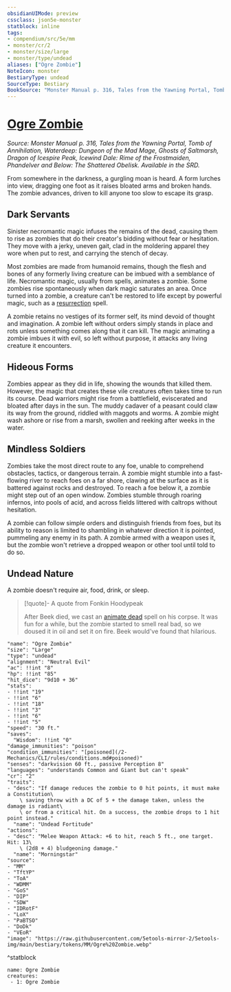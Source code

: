```yaml
---
obsidianUIMode: preview
cssclass: json5e-monster
statblock: inline
tags:
- compendium/src/5e/mm
- monster/cr/2
- monster/size/large
- monster/type/undead
aliases: ["Ogre Zombie"]
NoteIcon: monster
BestiaryType: undead
SourceType: Bestiary
BookSource: "Monster Manual p. 316, Tales from the Yawning Portal, Tomb of Annihilation, Waterdeep: Dungeon of the Mad Mage, Ghosts of Saltmarsh, Dragon of Icespire Peak, Icewind Dale: Rime of the Frostmaiden, Phandelver and Below: The Shattered Obelisk. Available in the SRD."
---
```

# [Ogre Zombie](2-Mechanics/CLI/bestiary/undead/ogre-zombie.md)
*Source: Monster Manual p. 316, Tales from the Yawning Portal, Tomb of Annihilation, Waterdeep: Dungeon of the Mad Mage, Ghosts of Saltmarsh, Dragon of Icespire Peak, Icewind Dale: Rime of the Frostmaiden, Phandelver and Below: The Shattered Obelisk. Available in the SRD.*  

From somewhere in the darkness, a gurgling moan is heard. A form lurches into view, dragging one foot as it raises bloated arms and broken hands. The zombie advances, driven to kill anyone too slow to escape its grasp.

## Dark Servants

Sinister necromantic magic infuses the remains of the dead, causing them to rise as zombies that do their creator's bidding without fear or hesitation. They move with a jerky, uneven gait, clad in the moldering apparel they wore when put to rest, and carrying the stench of decay.

Most zombies are made from humanoid remains, though the flesh and bones of any formerly living creature can be imbued with a semblance of life. Necromantic magic, usually from spells, animates a zombie. Some zombies rise spontaneously when dark magic saturates an area. Once turned into a zombie, a creature can't be restored to life except by powerful magic, such as a [resurrection](/2-Mechanics/CLI/spells/resurrection.md) spell.

A zombie retains no vestiges of its former self, its mind devoid of thought and imagination. A zombie left without orders simply stands in place and rots unless something comes along that it can kill. The magic animating a zombie imbues it with evil, so left without purpose, it attacks any living creature it encounters.

## Hideous Forms

Zombies appear as they did in life, showing the wounds that killed them. However, the magic that creates these vile creatures often takes time to run its course. Dead warriors might rise from a battlefield, eviscerated and bloated after days in the sun. The muddy cadaver of a peasant could claw its way from the ground, riddled with maggots and worms. A zombie might wash ashore or rise from a marsh, swollen and reeking after weeks in the water.

## Mindless Soldiers

Zombies take the most direct route to any foe, unable to comprehend obstacles, tactics, or dangerous terrain. A zombie might stumble into a fast-flowing river to reach foes on a far shore, clawing at the surface as it is battered against rocks and destroyed. To reach a foe below it, a zombie might step out of an open window. Zombies stumble through roaring infernos, into pools of acid, and across fields littered with caltrops without hesitation.

A zombie can follow simple orders and distinguish friends from foes, but its ability to reason is limited to shambling in whatever direction it is pointed, pummeling any enemy in its path. A zombie armed with a weapon uses it, but the zombie won't retrieve a dropped weapon or other tool until told to do so.

## Undead Nature

A zombie doesn't require air, food, drink, or sleep.

> [!quote]- A quote from Fonkin Hoodypeak  
> 
> After Beek died, we cast an [animate dead](/2-Mechanics/CLI/spells/animate-dead.md) spell on his corpse. It was fun for a while, but the zombie started to smell real bad, so we doused it in oil and set it on fire. Beek would've found that hilarious.


```statblock
"name": "Ogre Zombie"
"size": "Large"
"type": "undead"
"alignment": "Neutral Evil"
"ac": !!int "8"
"hp": !!int "85"
"hit_dice": "9d10 + 36"
"stats":
- !!int "19"
- !!int "6"
- !!int "18"
- !!int "3"
- !!int "6"
- !!int "5"
"speed": "30 ft."
"saves":
  "Wisdom": !!int "0"
"damage_immunities": "poison"
"condition_immunities": "[poisoned](/2-Mechanics/CLI/rules/conditions.md#poisoned)"
"senses": "darkvision 60 ft., passive Perception 8"
"languages": "understands Common and Giant but can't speak"
"cr": "2"
"traits":
- "desc": "If damage reduces the zombie to 0 hit points, it must make a Constitution\
    \ saving throw with a DC of 5 + the damage taken, unless the damage is radiant\
    \ or from a critical hit. On a success, the zombie drops to 1 hit point instead."
  "name": "Undead Fortitude"
"actions":
- "desc": "Melee Weapon Attack: +6 to hit, reach 5 ft., one target. Hit: 13\
    \ (2d8 + 4) bludgeoning damage."
  "name": "Morningstar"
"source":
- "MM"
- "TftYP"
- "ToA"
- "WDMM"
- "GoS"
- "DIP"
- "SDW"
- "IDRotF"
- "LoX"
- "PaBTSO"
- "DoDk"
- "VEoR"
"image": "https://raw.githubusercontent.com/5etools-mirror-2/5etools-img/main/bestiary/tokens/MM/Ogre%20Zombie.webp"
```
^statblock

```encounter-table
name: Ogre Zombie
creatures:
 - 1: Ogre Zombie
```